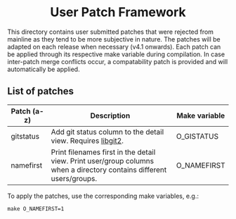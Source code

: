 <h1 align="center">User Patch Framework</h1>

This directory contains user submitted patches that were rejected from mainline as they tend to be more subjective in nature. The patches will be adapted on each release when necessary (v4.1 onwards). Each patch can be applied through its respective make variable during compilation. In case inter-patch merge conflicts occur, a compatability patch is provided and will automatically be applied.

## List of patches
| Patch (a-z) | Description | Make variable |
| --- | --- | --- |
| gitstatus | Add git status column to the detail view. Requires [libgit2](https://github.com/libgit2/libgit2). | O_GISTATUS |
| namefirst | Print filenames first in the detail view. Print user/group columns when a directory contains different users/groups. | O_NAMEFIRST |

To apply the patches, use the corresponding make variables, e.g.:

    make O_NAMEFIRST=1

